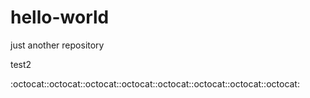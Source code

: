 # hello-world
just another repository


test2

:octocat::octocat::octocat::octocat::octocat::octocat::octocat::octocat:
